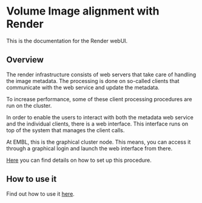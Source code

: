 # Volume Image alignment with Render

This is the documentation for the Render webUI.

## Overview

The render infrastructure consists of web servers that take care of handling the image metadata. The processing is done on so-called clients that communicate with the web service and update the metadata.

To increase performance, some of these client processing procedures are run on the cluster.

In order to enable the users to interact with both the metadata web service and the individual clients, there is a web interface. This interface runs on top of the system that manages the client calls.

At EMBL, this is the graphical cluster node. This means, you can access it through a graphical login and launch the web interface from there.

[Here](x2go.md) you can find details on how to set up this procedure.


## How to use it

Find out how to use it [here](usage.md).

